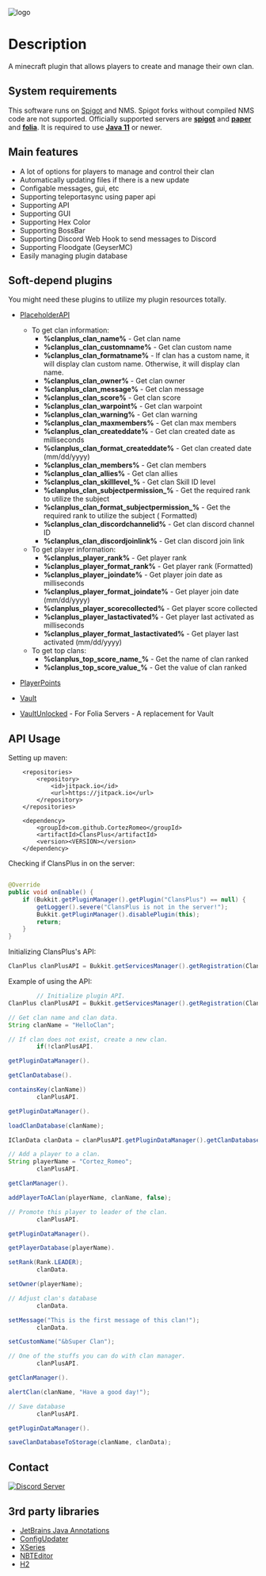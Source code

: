 ![logo](https://i.imgur.com/fK4D1sm.png)

# Description

A minecraft plugin that allows players to create and manage their own clan.

## System requirements

This software runs on [Spigot](https://www.spigotmc.org/) and NMS.
Spigot forks without compiled NMS code are not supported.
Officially supported servers are **[spigot](https://www.spigotmc.org/)** and **[paper](https://papermc.io/)** and **[folia](https://github.com/PaperMC/Folia/)**.
It is required to use [**Java 11**](https://www.oracle.com/java/technologies/javase/jdk11-archive-downloads.html) or
newer.

## Main features

- A lot of options for players to manage and control their clan
- Automatically updating files if there is a new update
- Configable messages, gui, etc
- Supporting teleportasync using paper api
- Supporting API
- Supporting GUI
- Supporting Hex Color
- Supporting BossBar
- Supporting Discord Web Hook to send messages to Discord
- Supporting Floodgate (GeyserMC)
- Easily managing plugin database

## Soft-depend plugins

You might need these plugins to utilize my plugin resources totally.

- [PlaceholderAPI](https://www.spigotmc.org/resources/placeholderapi.6245/)
    - To get clan information:
        - **%clanplus_clan_name%** - Get clan name
        - **%clanplus_clan_customname%** - Get clan custom name
        - **%clanplus_clan_formatname%** - If clan has a custom name, it will display clan custom name. Otherwise, it
          will display clan name.
        - **%clanplus_clan_owner%** - Get clan owner
        - **%clanplus_clan_message%** - Get clan message
        - **%clanplus_clan_score%** - Get clan score
        - **%clanplus_clan_warpoint%** - Get clan warpoint
        - **%clanplus_clan_warning%** - Get clan warning
        - **%clanplus_clan_maxmembers%** - Get clan max members
        - **%clanplus_clan_createddate%** - Get clan created date as milliseconds
        - **%clanplus_clan_format_createddate%** - Get clan created date (mm/dd/yyyy)
        - **%clanplus_clan_members%** - Get clan members
        - **%clanplus_clan_allies%** - Get clan allies
        - **%clanplus_clan_skilllevel_<skillid>%** - Get clan Skill ID level
        - **%clanplus_clan_subjectpermission_<subject>%** - Get the required rank to utilize the subject
        - **%clanplus_clan_format_subjectpermission_<subject>%** - Get the required rank to utilize the subject (
          Formatted)
        - **%clanplus_clan_discordchannelid%** - Get clan discord channel ID
        - **%clanplus_clan_discordjoinlink%** - Get clan discord join link
    - To get player information:
        - **%clanplus_player_rank%** - Get player rank
        - **%clanplus_player_format_rank%** - Get player rank (Formatted)
        - **%clanplus_player_joindate%** - Get player join date as milliseconds
        - **%clanplus_player_format_joindate%** - Get player join date (mm/dd/yyyy)
        - **%clanplus_player_scorecollected%** - Get player score collected
        - **%clanplus_player_lastactivated%** - Get player last activated as milliseconds
        - **%clanplus_player_format_lastactivated%** - Get player last activated (mm/dd/yyyy)
    - To get top clans:
        - **%clanplus_top_score_name_<position>%** - Get the name of clan ranked <position>
        - **%clanplus_top_score_value_<position>%** - Get the value of clan ranked <position>        

- [PlayerPoints](https://www.spigotmc.org/resources/playerpoints.80745/)
- [Vault](https://www.spigotmc.org/resources/vault.34315/)
- [VaultUnlocked](https://www.spigotmc.org/resources/vaultunlocked.117277/) - For Folia Servers - A replacement for Vault

## API Usage

Setting up maven:

```maven
	<repositories>
		<repository>
		    <id>jitpack.io</id>
		    <url>https://jitpack.io</url>
		</repository>
	</repositories>
```

```maven
	<dependency>
	    <groupId>com.github.CortezRomeo</groupId>
	    <artifactId>ClansPlus</artifactId>
	    <version><VERSION></version>
	</dependency>
```

Checking if ClansPlus in on the server:

```java

@Override
public void onEnable() {
    if (Bukkit.getPluginManager().getPlugin("ClansPlus") == null) {
        getLogger().severe("ClansPlus is not in the server!");
        Bukkit.getPluginManager().disablePlugin(this);
        return;
    }
}
```

Initializing ClansPlus's API:

```java
ClanPlus clanPlusAPI = Bukkit.getServicesManager().getRegistration(ClanPlus.class).getProvider();
```

Example of using the API:

```java
        // Initialize plugin API.
ClanPlus clanPlusAPI = Bukkit.getServicesManager().getRegistration(ClanPlus.class).getProvider();

// Get clan name and clan data.
String clanName = "HelloClan";

// If clan does not exist, create a new clan.
        if(!clanPlusAPI.

getPluginDataManager().

getClanDatabase().

containsKey(clanName))
        clanPlusAPI.

getPluginDataManager().

loadClanDatabase(clanName);

IClanData clanData = clanPlusAPI.getPluginDataManager().getClanDatabase(clanName);

// Add a player to a clan.
String playerName = "Cortez_Romeo";
        clanPlusAPI.

getClanManager().

addPlayerToAClan(playerName, clanName, false);

// Promote this player to leader of the clan.
        clanPlusAPI.

getPluginDataManager().

getPlayerDatabase(playerName).

setRank(Rank.LEADER);
        clanData.

setOwner(playerName);

// Adjust clan's database
        clanData.

setMessage("This is the first message of this clan!");
        clanData.

setCustomName("&bSuper Clan");

// One of the stuffs you can do with clan manager.
        clanPlusAPI.

getClanManager().

alertClan(clanName, "Have a good day!");

// Save database
        clanPlusAPI.

getPluginDataManager().

saveClanDatabaseToStorage(clanName, clanData);
```

## Contact

[![Discord Server](https://discord.com/api/guilds/1187827789664096267/widget.png?style=banner3)](https://discord.gg/XdJfN2X)

## 3rd party libraries

- [JetBrains Java Annotations](https://mvnrepository.com/artifact/org.jetbrains/annotations)
- [ConfigUpdater](https://github.com/tchristofferson/Config-Updater)
- [XSeries](https://github.com/CryptoMorin/XSeries)
- [NBTEditor](https://github.com/BananaPuncher714/NBTEditor)
- [H2](https://h2database.com/html/main.html)
